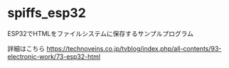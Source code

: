 # spiffs_esp32
ESP32でHTMLをファイルシステムに保存するサンプルプログラム

詳細はこちら
https://technoveins.co.jp/tvblog/index.php/all-contents/93-electronic-work/73-esp32-html
